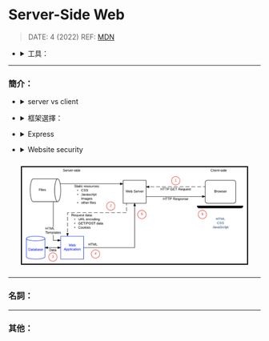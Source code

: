 <style> 
.imgBox{
  display: flex; 
  flex-direction: column; 
  margin: 5%; 
  justify-content: center;
  border: 2px solid black;
}
</style>

<!--  style  -->

###### <!-- ref -->

[mdn]: https://developer.mozilla.org/en-US/docs/Learn/Server-side/First_steps
[徹底理解 xss]: https://iter01.com/577498.html
[防禦 xss]: https://kknews.cc/zh-tw/tech/j8bx8p.html
[nosql injection]: https://www.invicti.com/blog/web-security/what-is-nosql-injection/
[mongodb]: https://www.mongodb.com/docs/manual/faq/fundamentals/#how-does-mongodb-address-sql-or-query-injection
[injection in mongodb]: https://zanon.io/posts/nosql-injection-in-mongodb/
[預防 ddos]: https://kknews.cc/zh-tw/news/j4g6nyy.html
[owasp top ten]: https://owasp.org/www-project-top-ten/
[vulnerability scanning tools]: https://owasp.org/www-community/Vulnerability_Scanning_Tools
[sql injection]: https://www.imperva.com/learn/application-security/sql-injection-sqli/

 <!-- ref -->

# Server-Side Web

> DATE: 4 (2022)
> REF: [MDN]

<!-- 工具 -->

- <details close>
     <summary>工具：</summary>

  </details>

---

### 簡介：

<!-- server vs client -->

- <details close>
     <summary>server vs client</summary>

  - server-side：control what information is sent to the user
  - client-side：handle the structure and presentation of that data to the user

  </details>

<!-- 框架選擇： -->

- <details close>
     <summary>框架選擇：</summary>

  - 學習曲線

    - 使用語言
    - API 一致性
    - 文件品質
    - 社群活耀度

  - 開發速度 (Productivity)

    - 熟悉下，新增新功能、維護舊功能，所需時間

      - **目的/起源**：是否是為了解決特定問題所衍生的框架
      - **Opinionated**：固定推薦的寫法 vs 高彈性寫法(Express)
      - **Batteries included**：完整功能(Django) vs 輕量(Express)
      - **Good practices**：是否偏向某設計模式來設計 api

  - 效能 (Performance)

    - 一般較少考量

  - Caching support

    - 快取一些相同請求的 response
    - 通常可在 proxy, server, code, framework 等地方做不同程度的快取

  - 可擴展性 (Scalability)

    <!-- 考慮該框架是否適合各種擴展 -->

    - <details close>
        <summary>考慮該框架是否適合各種擴展</summary>

      - vertical scaling (垂直)：增強單一硬體設備
      - horizontal scaling (水平)：增多硬體設備
      - geographical scaling (地理)：改變主機地理位置

      </details>

  - 安全性 (Web security)

    - 考慮一些安全措施的預設值等等

  </details>

<!-- Express -->

- <details close>
     <summary>Express</summary>

  - 底層的 node 環境在單線程中使用輕量級多任務處理，而不是為每個 web 請求提供單獨的進程
  - the underlying node environment uses lightweight multitasking within a thread rather than spawning separate processes for every new web request

  </details>

<!-- Website security -->

- <details close>
  <summary>Website security</summary>

  > REF: [OWASP Top Ten]
  > 工具: [Vulnerability Scanning Tools]

  - 結論：不能相信任何來自於瀏覽器的資料 ＆ 所有資料都需消毒過濾

  <!-- XSS (Cross-Site Scripting) -->

  - <details close>
    <summary>XSS (Cross-Site Scripting)</summary>

    > REF: [徹底理解 XSS] | [防禦 XSS]

    - 常見的攻擊
    - 使客戶端被嵌入 `client-side scripts`
      (可能獲得瀏覽器裡使用者的資訊)
    - 注意標籤：`<script>`, `<object>`, `<embed>`, `<link>`
    - input sanitization：server 的預防處理

    - 常見漏洞：

      - 前端程式碼漏洞：

        - DOM-Based XSS

      - 後端程式碼漏洞：

        <!-- Reflected XSS -->

        - <details close>
          <summary>Reflected XSS</summary>

          - 例如 url ?query 後面加 `<script>`

          </details>

        <!-- Persistent XSS (Stored XSS) -->

        - <details close>
          <summary>Persistent XSS (Stored XSS)</summary>

          - 例如留言板打 `<script>`

          </details>

      - 瀏覽器或外掛漏洞：

        <!-- Universal XSS (UXSS) -->

        - <details close>
          <summary>Universal XSS (UXSS)</summary>

          - 網站寫好也無法防

          </details>

      - 其他漏洞

        <!-- Mutation-based (mXSS) -->

        - <details close>
          <summary>Mutation-based (mXSS)</summary>

          - 例如 `innerHTML`

          </details>

    </details>

  <!-- SQL injection -->

  - <details close>
    <summary>SQL injection</summary>

    <!-- SQL -->

    - <details close>
      <summary>SQL</summary>

      > REF: [SQL Injection]

      - 可能會給你含有 SQL 的 input，需要轉換特殊字元來預防
      - 通常框架會幫你處理
      - 種類：
        - In-band SQLi
          - Error-based SQLi
          - Union-based SQLi
        - Inferential (Blind) SQLi
          - Boolean
          - Time-based
        - Out-of-band SQLi

      ```
      EX.
      statement = `SELECT * FROM users WHERE name = '${userName}';`

      // [正常] 當 input userName = "A"
      SELECT * FROM users WHERE name = 'A';

      // [攻擊] 當 input userName = "A';DROP TABLE users; SELECT * FROM userinfo WHERE 't' = 't"
      SELECT * FROM users WHERE name = 'A';DROP TABLE users; SELECT * FROM userinfo WHERE 't' = 't';

      // [防守] 將特殊字元轉換
      SELECT * FROM users WHERE name = 'a\';DROP TABLE users; SELECT * FROM userinfo WHERE \'t\' = \'t';
      ```

      </details>

    <!-- NoSQL -->

    - <details close>
      <summary>NoSQL (TODO: 再 coding 確認一下)</summary>

      - TODO:
        - 確認 mogoose 做到什麼地步
        - 確認除了 `$where` 那類的，其他有沒有機會 MongoDB Injection

      > REF: [NoSQL Injection] | [MongoDB] | [Injection in MongoDB]

      - NoSQL 更危險，因為 SQL 用專用語法，但 NoSQL 是用各自的編寫語言來查詢 (e.g. javascript)，因此可用 Injection 做更多事。
      - MongoDB：

        - 使用 `BSON` 封裝資料，所以不會被 inject script，但有後門
        - 開放使用程式碼：`$where`, `mapReduce`, `$accumulator`, `$function`

      ```
      EX.
      db.collection.find( { $where: function() {
        return (this.name == $userData) } } );

      // [正常] 當 $userData = "A"
      db.collection.find( { $where: function() {
        return (this.name == 'A' ) } } );

      // [攻擊] 當 $userData = "A'; sleep(5000); '"
      db.collection.find( { $where: function() {
        return (this.name == 'A'; sleep(5000); '' ) } } );
      ```

      </details>

    </details>

  <!-- CSRF (Cross-Site Request Forgery) -->

  - <details close>
    <summary>CSRF (Cross-Site Request Forgery)</summary>

    - 不知道被攻擊者的資訊，完全是他自己送出給 Server
    - 被攻擊者點擊連結，送出 `你包裝好的 Request` + `他的 Cookie`
    - 解法 1：Server 發專屬 secret 給 Client 加密 form
    - 一般 Framework 已處理

    </details>

  <!-- Other threats -->

  - <details close>
    <summary>Other threats</summary>

    <!-- Clickjacking (劫持) -->

    - <details close>
      <summary>Clickjacking (劫持)</summary>

      - 將官方嵌入 `<iframe>` 偽造成官方，騙使用者點擊你的按鈕
      - 解法：可設定成不可被嵌入 `<iframe>`

      </details>

    <!-- DoS (Denial of Service) -->

    - <details close>
      <summary>DoS (Denial of Service)</summary>

      - DDoS (Distributed Denial of Service)
      - 解法：
        - [預防 DdoS]
        - 強化防火墻，限制異常 IP
        - 提升設備規格，使有更多應對時間
        - 內部監控，異常流量警報
        - 過濾所有 RFC1918 IP 位址

      </details>

    <!-- Directory Traversal (File and disclosure) -->

    - <details close>
      <summary>Directory Traversal (File and disclosure)</summary>

      - 攻擊者嘗試訪問 Server 文件
      - 過濾 Client 傳送類似 `../../` 的內容

      </details>

    <!-- File Inclusion -->

    - <details close>
      <summary>File Inclusion</summary>

      - 解法：過濾傳送的 file

      </details>

    <!-- Command Injection -->

    - <details close>
      <summary>Command Injection</summary>

      - 解法：過濾可能會用在 command line 的 input

      </details>

    </details>

  </details>

<!-- 大圖 -->

<div class="imgBox" >
  <img src="../image/Server/simple _dynamic_website.png" alt="simple _dynamic_website.png" />
</div>

---

### 名詞：

---

### 其他：

